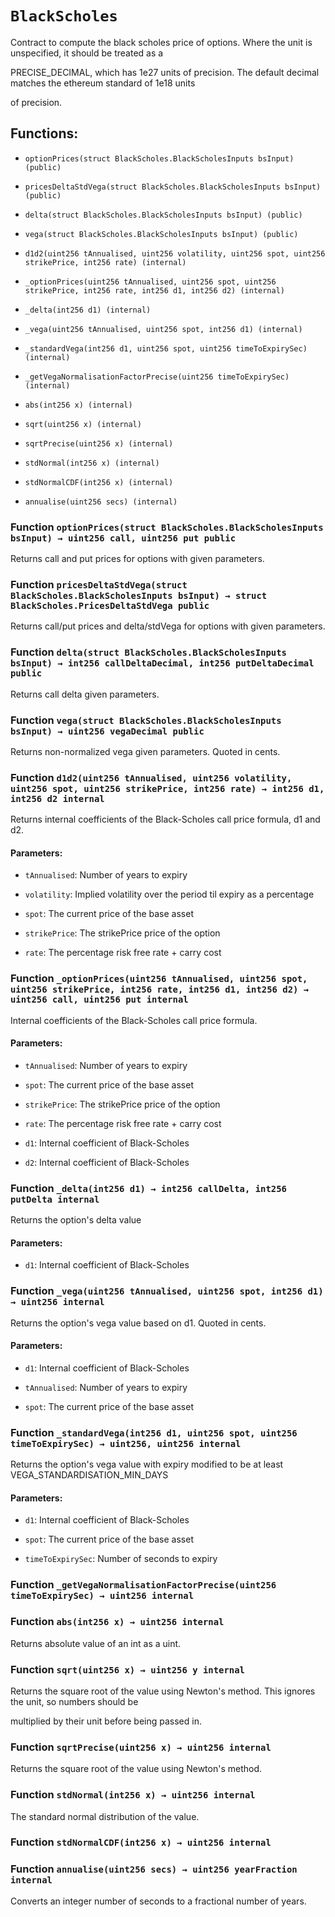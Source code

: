 # `BlackScholes`

Contract to compute the black scholes price of options. Where the unit is unspecified, it should be treated as a

PRECISE_DECIMAL, which has 1e27 units of precision. The default decimal matches the ethereum standard of 1e18 units

of precision.

## Functions:

- `optionPrices(struct BlackScholes.BlackScholesInputs bsInput) (public)`

- `pricesDeltaStdVega(struct BlackScholes.BlackScholesInputs bsInput) (public)`

- `delta(struct BlackScholes.BlackScholesInputs bsInput) (public)`

- `vega(struct BlackScholes.BlackScholesInputs bsInput) (public)`

- `d1d2(uint256 tAnnualised, uint256 volatility, uint256 spot, uint256 strikePrice, int256 rate) (internal)`

- `_optionPrices(uint256 tAnnualised, uint256 spot, uint256 strikePrice, int256 rate, int256 d1, int256 d2) (internal)`

- `_delta(int256 d1) (internal)`

- `_vega(uint256 tAnnualised, uint256 spot, int256 d1) (internal)`

- `_standardVega(int256 d1, uint256 spot, uint256 timeToExpirySec) (internal)`

- `_getVegaNormalisationFactorPrecise(uint256 timeToExpirySec) (internal)`

- `abs(int256 x) (internal)`

- `sqrt(uint256 x) (internal)`

- `sqrtPrecise(uint256 x) (internal)`

- `stdNormal(int256 x) (internal)`

- `stdNormalCDF(int256 x) (internal)`

- `annualise(uint256 secs) (internal)`

### Function `optionPrices(struct BlackScholes.BlackScholesInputs bsInput) → uint256 call, uint256 put public`

Returns call and put prices for options with given parameters.

### Function `pricesDeltaStdVega(struct BlackScholes.BlackScholesInputs bsInput) → struct BlackScholes.PricesDeltaStdVega public`

Returns call/put prices and delta/stdVega for options with given parameters.

### Function `delta(struct BlackScholes.BlackScholesInputs bsInput) → int256 callDeltaDecimal, int256 putDeltaDecimal public`

Returns call delta given parameters.

### Function `vega(struct BlackScholes.BlackScholesInputs bsInput) → uint256 vegaDecimal public`

Returns non-normalized vega given parameters. Quoted in cents.

### Function `d1d2(uint256 tAnnualised, uint256 volatility, uint256 spot, uint256 strikePrice, int256 rate) → int256 d1, int256 d2 internal`

Returns internal coefficients of the Black-Scholes call price formula, d1 and d2.

#### Parameters:

- `tAnnualised`: Number of years to expiry

- `volatility`: Implied volatility over the period til expiry as a percentage

- `spot`: The current price of the base asset

- `strikePrice`: The strikePrice price of the option

- `rate`: The percentage risk free rate + carry cost

### Function `_optionPrices(uint256 tAnnualised, uint256 spot, uint256 strikePrice, int256 rate, int256 d1, int256 d2) → uint256 call, uint256 put internal`

Internal coefficients of the Black-Scholes call price formula.

#### Parameters:

- `tAnnualised`: Number of years to expiry

- `spot`: The current price of the base asset

- `strikePrice`: The strikePrice price of the option

- `rate`: The percentage risk free rate + carry cost

- `d1`: Internal coefficient of Black-Scholes

- `d2`: Internal coefficient of Black-Scholes

### Function `_delta(int256 d1) → int256 callDelta, int256 putDelta internal`

Returns the option's delta value

#### Parameters:

- `d1`: Internal coefficient of Black-Scholes

### Function `_vega(uint256 tAnnualised, uint256 spot, int256 d1) → uint256 internal`

Returns the option's vega value based on d1. Quoted in cents.

#### Parameters:

- `d1`: Internal coefficient of Black-Scholes

- `tAnnualised`: Number of years to expiry

- `spot`: The current price of the base asset

### Function `_standardVega(int256 d1, uint256 spot, uint256 timeToExpirySec) → uint256, uint256 internal`

Returns the option's vega value with expiry modified to be at least VEGA_STANDARDISATION_MIN_DAYS

#### Parameters:

- `d1`: Internal coefficient of Black-Scholes

- `spot`: The current price of the base asset

- `timeToExpirySec`: Number of seconds to expiry

### Function `_getVegaNormalisationFactorPrecise(uint256 timeToExpirySec) → uint256 internal`

### Function `abs(int256 x) → uint256 internal`

Returns absolute value of an int as a uint.

### Function `sqrt(uint256 x) → uint256 y internal`

Returns the square root of the value using Newton's method. This ignores the unit, so numbers should be

multiplied by their unit before being passed in.

### Function `sqrtPrecise(uint256 x) → uint256 internal`

Returns the square root of the value using Newton's method.

### Function `stdNormal(int256 x) → uint256 internal`

The standard normal distribution of the value.

### Function `stdNormalCDF(int256 x) → uint256 internal`

### Function `annualise(uint256 secs) → uint256 yearFraction internal`

Converts an integer number of seconds to a fractional number of years.
